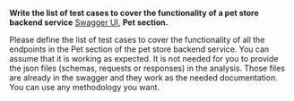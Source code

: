 **Write the list of test cases to cover the functionality of a pet store backend service** [Swagger UI](https://petstore.swagger.io/#/), **Pet section.**

Please define the list of test cases to cover the functionality of all the endpoints in the Pet section of the pet store backend service. You can assume that it is working as expected. It is not needed for you to provide the json files (schemas, requests or responses) in the analysis. Those files are already in the swagger and they work as the needed documentation. You can use any methodology you want.
